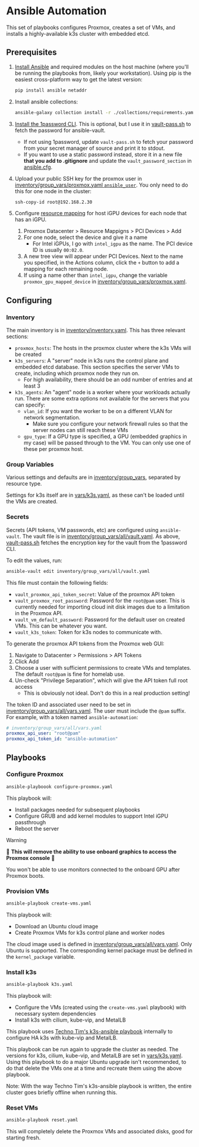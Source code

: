 # Ansible Automation

This set of playbooks configures Proxmox, creates a set of VMs, and installs a highly-available k3s cluster with embedded etcd.

## Prerequisites

1. [Install Ansible](https://docs.ansible.com/ansible/latest/installation_guide/intro_installation.html) and required modules on the host machine (where you'll be running the playbooks from, likely your workstation). Using pip is the easiest cross-platform way to get the latest version:

    ```bash
    pip install ansible netaddr
    ```

2. Install ansible collections:

    ```bash
    ansible-galaxy collection install -r ./collections/requirements.yaml
    ```

2. [Install the 1password CLI](https://developer.1password.com/docs/cli/get-started/). This is optional, but I use it in [vault-pass.sh](./vault-pass.sh) to fetch the password for ansible-vault.
    - If not using 1password, update `vault-pass.sh` to fetch your password from your secret manager of source and print it to stdout.
    - If you want to use a static password instead, store it in a new file **that you add to .gitignore** and update the `vault_password_section` in [ansible.cfg](ansible.cfg).

3. Upload your public SSH key for the proxmox user in [inventory/group_vars/proxmox.yaml `ansible_user`](inventory/group_vars/proxmox.yaml). You only need to do this for one node in the cluster:


    ```bash
    ssh-copy-id root@192.168.2.30
    ```

4. Configure [resource mapping](https://pve.proxmox.com/wiki/QEMU/KVM_Virtual_Machines#resource_mapping) for host iGPU devices for each node that has an iGPU.

    1. Proxmox Datacenter > Resource Mappigns > PCI Devices > Add
    2. For one node, select the device and give it a name
        - For Intel iGPUs, I go with `intel_igpu` as the name. The PCI device ID is usually `00:02.0`.
    3. A new tree view will appear under PCI Devices. Next to the name you specified, in the Actions column, click the `+` button to add a mapping for each remaining node.
    4. If using a name other than `intel_igpu`, change the variable `proxmox_gpu_mapped_device` in [inventory/group_vars/proxmox.yaml](inventory/group_vars/proxmox.yaml).

## Configuring

### Inventory

The main inventory is in [inventory/inventory.yaml](inventory/inventory.yaml). This has three relevant sections:
- `proxmox_hosts`: The hosts in the proxmox cluster where the k3s VMs will be created
- `k3s_servers`: A "server" node in k3s runs the control plane and embedded etcd database. This section specifies the server VMs to create, including which proxmox node they run on.
    - For high availability, there should be an odd number of entries and at least 3
- `k3s_agents`: An "agent" node is a worker where your workloads actually run. There are some extra options not available for the servers that you can specify:
    - `vlan_id`: If you want the worker to be on a different VLAN for network segmentation.
        - Make sure you configure your network firewall rules so that the server nodes can still reach these VMs
    - `gpu_type`: If a GPU type is specified, a GPU (embedded graphics in my case) will be passed through to the VM. You can only use one of these per proxmox host.

### Group Variables

Various settings and defaults are in [inventory/group_vars](inventory/group_vars/), separated by resource type.

Settings for k3s itself are in [vars/k3s.yaml](vars/k3s.yaml), as these can't be loaded until the VMs are created.

### Secrets

Secrets (API tokens, VM passwords, etc) are configured using `ansible-vault`. The vault file is in [inventory/group_vars/all/vault.yaml](inventory/group_vars/all/vault.yaml). As above, [vault-pass.sh](vault-pass.sh) fetches the encryption key for the vault from the 1password CLI.

To edit the values, run:

```bash
ansible-vault edit inventory/group_vars/all/vault.yaml
```

This file must contain the following fields:
- `vault_proxmox_api_token_secret`: Value of the proxmox API token
- `vault_proxmox_root_password`: Password for the `root@pam` user. This is currently needed for importing cloud init disk images due to a limitation in the Proxmox API.
- `vault_vm_default_password`: Password for the default user on created VMs. This can be whatever you want.
- `vault_k3s_token`: Token for k3s nodes to communicate with.

To generate the proxmox API tokens from the Proxmox web GUI:
1. Navigate to Datacenter > Permissions > API Tokens
2. Click Add
3. Choose a user with sufficient permissions to create VMs and templates. The default `root@pam` is fine for homelab use.
4. Un-check "Privilege Separation", which will give the API token full root access
    - This is obviously not ideal. Don't do this in a real production setting!

The token ID and associated user need to be set in [inventory/group_vars/all/vars.yaml](inventory/group_vars/all/vars.yaml). The user must include the `@pam` suffix. For example, with a token named `ansible-automation`:

```yaml
# inventory/group_vars/all/vars.yaml
proxmox_api_user: "root@pam"
proxmox_api_token_id: "ansible-automation"
```

## Playbooks

### Configure Proxmox

```bash
ansible-playboook configure-proxmox.yaml
```

This playbook will:
- Install packages needed for subsequent playbooks
- Configure GRUB and add kernel modules to support Intel iGPU passthrough
- Reboot the server

> [!WARNING]
> 🚨 **This will remove the ability to use onboard graphics to access the Proxmox console** 🚨
>
> You won't be able to use monitors connected to the onboard GPU after Proxmox boots.

### Provision VMs

```bash
ansible-playbook create-vms.yaml
```

This playbook will:
- Download an Ubuntu cloud image
- Create Proxmox VMs for k3s control plane and worker nodes

The cloud image used is defined in [inventory/group_vars/all/vars.yaml](inventory/group_vars/all/vars.yaml). Only Ubuntu is supported. The corresponding kernel package must be defined in the `kernel_package` variable.

### Install k3s

```bash
ansible-playbook k3s.yaml
```

This playbook will:
- Configure the VMs (created using the `create-vms.yaml` playbook) with necessary system dependencies
- Install k3s with cilium, kube-vip, and MetalLB

This playbook uses [Techno Tim's k3s-ansible playbook](https://github.com/timothystewart6/k3s-ansible) internally to configure HA k3s with kube-vip and MetalLB.

This playbook can be run again to upgrade the cluster as needed. The versions for k3s, cilium, kube-vip, and MetalLB are set in [vars/k3s.yaml](vars/k3s.yaml). Using this playbook to do a major Ubuntu upgrade isn't recommended, to do that delete the VMs one at a time and recreate them using the above playbook.

Note: With the way Techno Tim's k3s-ansible playbook is written, the entire cluster goes briefly offline when running this.

### Reset VMs

```bash
ansible-playbook reset.yaml
```

This will completely delete the Proxmox VMs and associated disks, good for starting fresh.
